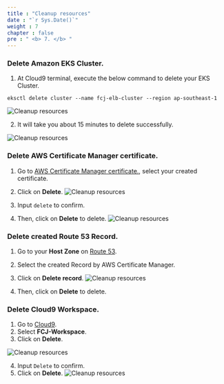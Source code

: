 ```yaml
---
title : "Cleanup resources"
date : "`r Sys.Date()`"
weight : 7
chapter : false
pre : " <b> 7. </b> "
---
```


### Delete Amazon EKS Cluster.
1. At Cloud9 terminal, execute the below command to delete your EKS Cluster.
```
eksctl delete cluster --name fcj-elb-cluster --region ap-southeast-1
```

![Cleanup resources](../../images/7.cleanup/7.1.cleanup.png?pc=90pt)

2. It will take you about 15 minutes to delete successfully.

![Cleanup resources](../../images/7.cleanup/7.2.cleanup.png?pc=90pt)

### Delete AWS Certificate Manager certificate.
1. Go to [AWS Certificate Manager certificate.](https://ap-southeast-1.console.aws.amazon.com/acm/home?region=ap-southeast-1#/certificates/list), select your created certificate.
2. Click on **Delete**.
![Cleanup resources](../../images/7.cleanup/7.3.cleanup.png?pc=90pt)

3. Input ```delete``` to confirm.
4. Then, click on **Delete** to delete.
![Cleanup resources](../../images/7.cleanup/7.4.cleanup.png?pc=90pt)

### Delete created Route 53 Record.
1. Go to your **Host Zone** on [Route 53](https://us-east-1.console.aws.amazon.com/route53/v2/home?region=ap-southeast-1).
2. Select the created Record by AWS Certificate Manager.
3. Click on **Delete record**.
![Cleanup resources](../../images/7.cleanup/7.5.cleanup.png?pc=90pt)

4. Then, click on **Delete** to delete.

### Delete Cloud9 Workspace.
1. Go to [Cloud9](https://ap-southeast-1.console.aws.amazon.com/cloud9control/home?region=ap-southeast-1#/).
2. Select **FCJ-Workspace**.
3. Click on **Delete**.

![Cleanup resources](../../images/7.cleanup/7.6.cleanup.png?pc=90pt)

4. Input ```Delete``` to confirm.
5. Click on **Delete**.
![Cleanup resources](../../images/7.cleanup/7.7.cleanup.png?pc=90pt)